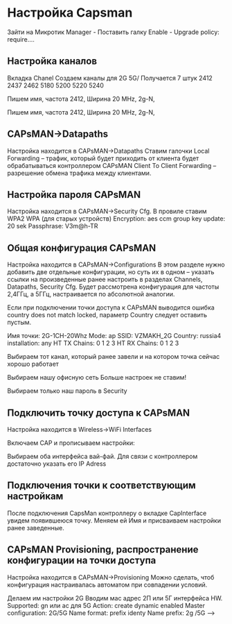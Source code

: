 # Настройка Capsman
Зайти на Микротик 
Manager - Поставить галку Enable - Upgrade policy: require....
## Настройка каналов
Вкладка Chanel
Создаем каналы для 2G 5G/ Получается 7 штук
2412 2437 2462 5180 5200 5220 5240
<!-- В каждой записи заполняем поля для 2G -->
Пишем имя, частота 2412, Ширина 20 MHz, 2g-N,
<!-- В каждой записи заполняем поля для 5G -->
Пишем имя, частота 2412, Ширина 20 MHz, 2g-N,
## CAPsMAN→Datapaths
Настройка находится в CAPsMAN→Datapaths
Ставим галочки
Local Forwarding – трафик, который будет приходить от клиента будет обрабатываться контроллером CAPsMAN
Client To Client Forwarding – разрешение обмена трафика между клиентами.
## Настройка пароля CAPsMAN
Настройка находится в CAPsMAN→Security Cfg.
В провиле ставим
WPA2 WPA (для старых устройств)
Encryption: aes ccm
group key update: 20 sek
Passphrase: V3m@h-TR

## Общая конфигурация CAPsMAN
Настройка находится в CAPsMAN→Configurations
В этом разделе нужно добавить две отдельные конфигурации, но суть их в одном – указать ссылки на произведенные ранее настроить в разделах Channels, Datapaths, Security Cfg. Будет рассмотрена конфигурация для частоты 2,4ГГц, а 5ГГц, настраивается по абсолютной аналогии.

Если при подключении точки доступа к CAPsMAN выводится ошибка country does not match locked, параметр Country следует оставить пустым.

<!-- Заполняем
Вкладка Wireles. Лучше сделать несколько настроек 7, как и каналов-->
Имя точки: 2G-1CH-20Whz
Mode: ap
SSID: VZMAKH_2G
Country: russia4
installation: any
HT TX Chains: 0 1 2 3
HT RX Chains: 0 1 2 3
<!-- Вкладка Chanel -->
Выбираем тот канал, который ранее завели и на котором точка сейчас хорошо работает
<!-- Вкладка Datapaths -->
Выбираем нашу офисную сеть
Больше настроек не ставим!

<!-- Вкладка Security -->
Выбираем только наш пароль в Security

## Подключить точку доступа к CAPsMAN


Настройка находится в Wireless→WiFi Interfaces

Включаем CAP и прописываем настройки:

Выбираем оба интерфейса вай-фай. Для связи с контроллером достаточно указать его IP Adress


## Подключения точки к соответствующим настройкам
После подключения CapsMan контроллеру о вкладке СapInterface увидем появившеюся точку. Меняем ей Имя и присваиваем настройки ранее заведенные.

## CAPsMAN Provisioning, распространение конфигурации на точки доступа
Настройка находится в CAPsMAN→Provisioning
Можно сделать, чтоб конфигурация настраивалась автоматом при совпадении условий. 

Делаем им настройки
2G
Вводим мас адрес 2П или 5Г интерфейса
HW. Supported: gn или ac для 5G
Action: create dynamic enabled
Master configuration: 2G/5G
Name format: prefix identy
Name prefix: 2g /5G -->

<!-- Иногда надо во вкладке RADIO вручную применять Provision -->